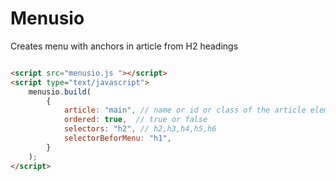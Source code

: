 # Menusio
Creates menu with anchors in article from H2 headings

``` html

<script src="menusio.js "></script>
<script type="text/javascript">
    menusio.build(
        {
            article: "main", // name or id or class of the article element
            ordered: true,  // true or false
            selectors: "h2", // h2,h3,h4,h5,h6
            selectorBeforMenu: "h1", 
        }
    );
</script>
```
